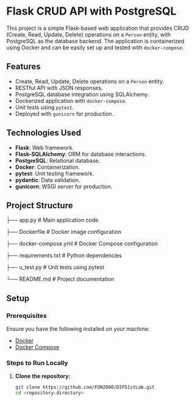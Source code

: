 # Flask CRUD API with PostgreSQL

This project is a simple Flask-based web application that provides CRUD (Create, Read, Update, Delete) operations on a `Person` entity, with PostgreSQL as the database backend. The application is containerized using Docker and can be easily set up and tested with `docker-compose`.

## Features

- Create, Read, Update, Delete operations on a `Person` entity.
- RESTful API with JSON responses.
- PostgreSQL database integration using SQLAlchemy.
- Dockerized application with `docker-compose`.
- Unit tests using `pytest`.
- Deployed with `gunicorn` for production.

## Technologies Used

- **Flask**: Web framework.
- **Flask-SQLAlchemy**: ORM for database interactions.
- **PostgreSQL**: Relational database.
- **Docker**: Containerization.
- **pytest**: Unit testing framework.
- **pydantic**: Data validation.
- **gunicorn**: WSGI server for production.

## Project Structure

├── app.py # Main application code

├── Dockerfile # Docker image configuration

├── docker-compose.yml # Docker Compose configuration 

├── requirements.txt # Python dependencies 

├── u_test.py # Unit tests using pytest 

└── README.md # Project documentation


## Setup

### Prerequisites

Ensure you have the following installed on your machine:

- [Docker](https://www.docker.com/)
- [Docker Compose](https://docs.docker.com/compose/)

### Steps to Run Locally

1. **Clone the repository:**
   ```bash
   git clone https://github.com/FONZ000/DIPS1stLab.git
   cd <repository-directory>
